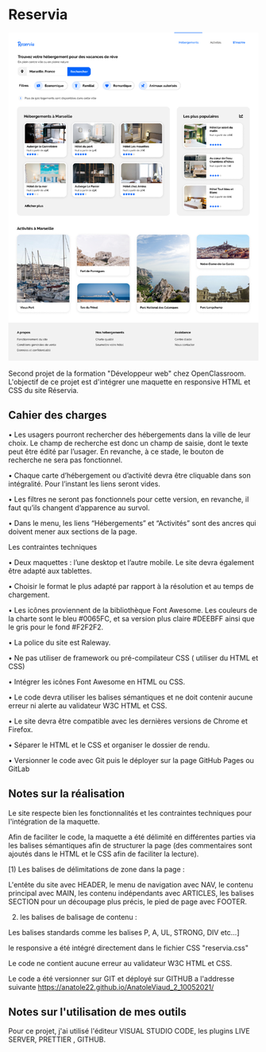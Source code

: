 # Reservia

![Screenshot](./images/maquettes/desktop.png)

Second projet de la formation "Développeur web" chez OpenClassroom. L'objectif de ce projet est d'intégrer une maquette en responsive HTML et CSS du site Réservia.

## Cahier des charges 

• Les usagers pourront rechercher des hébergements dans la ville de leur choix. Le champ de recherche est donc un champ de saisie, dont le texte peut être édité par l’usager. En revanche, à ce stade, le bouton de recherche ne sera pas fonctionnel.

• Chaque carte d’hébergement ou d’activité devra être cliquable dans son intégralité. Pour l’instant les liens seront vides.

• Les filtres ne seront pas fonctionnels pour cette version, en revanche, il faut qu’ils changent d’apparence au survol.

• Dans le menu, les liens “Hébergements” et “Activités” sont des ancres qui doivent mener aux sections de la page.

Les contraintes techniques

• Deux maquettes : l’une desktop et l’autre mobile. Le site devra également être adapté aux tablettes.

• Choisir le format le plus adapté par rapport à la résolution et au temps de chargement.

• Les icônes proviennent de la bibliothèque Font Awesome. Les couleurs de la charte sont le bleu #0065FC, et sa version plus claire #DEEBFF ainsi que le gris pour le fond #F2F2F2.

• La police du site est Raleway.

• Ne pas utiliser de framework ou pré-compilateur CSS ( utiliser du HTML et CSS)

• Intégrer les icônes Font Awesome en HTML ou CSS.

• Le code devra utiliser les balises sémantiques et ne doit contenir aucune erreur ni alerte au validateur W3C HTML et CSS.

• Le site devra être compatible avec les dernières versions de Chrome et Firefox.

• Séparer le HTML et le CSS et organiser le dossier de rendu.

• Versionner le code avec Git puis le déployer sur la page GitHub Pages ou GitLab

## Notes sur la réalisation

Le site respecte bien les fonctionnalités et les contraintes techniques pour l'intégration de la maquette.

Afin de faciliter le code, la maquette a été délimité en différentes parties via les balises sémantiques afin de structurer la page (des commentaires sont ajoutés dans le HTML et le CSS afin de faciliter la lecture).

[1) Les balises de délimitations de zone dans la page :

L'entête du site avec HEADER, le menu de navigation avec NAV, le contenu principal avec MAIN, les contenu indépendants avec ARTICLES, les balises SECTION pour un découpage plus précis, le pied de page avec FOOTER.

2) les balises de balisage de contenu :

Les balises standards comme les balises P, A, UL, STRONG, DIV etc…]

le responsive a été intégré directement dans le fichier CSS "reservia.css"

Le code ne contient aucune erreur au validateur W3C HTML et CSS.

Le code a été versionner sur GIT et déployé sur GITHUB a l'addresse suivante https://anatole22.github.io/AnatoleViaud_2_10052021/

## Notes sur l'utilisation de mes outils

Pour ce projet, j'ai utilisé l'éditeur VISUAL STUDIO CODE, les plugins LIVE SERVER, PRETTIER , GITHUB.